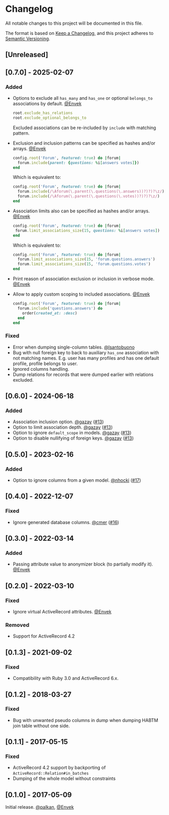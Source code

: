 # Changelog

All notable changes to this project will be documented in this file.

The format is based on [Keep a Changelog](https://keepachangelog.com/en/1.1.0/),
and this project adheres to [Semantic Versioning](https://semver.org/spec/v2.0.0.html).

## [Unreleased]

## [0.7.0] - 2025-02-07

### Added

 - Options to exclude all `has_many` and `has_one` or optional `belongs_to` associations by default. [@Envek]

   ```ruby
   root.exclude_has_relations
   root.exclude_optional_belongs_to
   ```

   Excluded associations can be re-included by `include` with matching pattern.

 - Exclusion and inclusion patterns can be specified as hashes and/or arrays. [@Envek]

   ```ruby
   config.root('Forum', featured: true) do |forum|
     forum.include(parent: {questions: %i[answers votes]})
   end
   ```

   Which is equivalent to:

   ```ruby
   config.root('Forum', featured: true) do |forum|
     forum.include(/\Aforum(\.parent(\.questions(\.answers))?)?)?\z/)
     forum.include(/\Aforum(\.parent(\.questions(\.votes))?)?)?\z/)
   end
   ```

 - Association limits also can be specified as hashes and/or arrays. [@Envek]

    ```ruby
   config.root('Forum', featured: true) do |forum|
     forum.limit_associations_size(15, questions: %i[answers votes])
   end
   ```

   Which is equivalent to:

   ```ruby
   config.root('Forum', featured: true) do |forum|
     forum.limit_associations_size(15, 'forum.questions.answers')
     forum.limit_associations_size(15, 'forum.questions.votes')
   end
   ```


 - Print reason of association exclusion or inclusion in verbose mode. [@Envek]

 - Allow to apply custom scoping to included associations. [@Envek]

   ```ruby
   config.root('Forum', featured: true) do |forum|
     forum.include('questions.answers') do
       order(created_at: :desc)
     end
   end
   ```

### Fixed

 - Error when dumping single-column tables. [@lsantobuono]
 - Bug with null foreign key to back to auxiliary `has_one` association with not matching names. E.g. user has many profiles and has one default profile, profile belongs to user.
 - Ignored columns handling.
 - Dump relations for records that were dumped earlier with relations excluded.

## [0.6.0] - 2024-06-18

### Added

 - Association inclusion option. [@gazay] ([#13](https://github.com/evilmartians/evil-seed/pull/13))
 - Option to limit association depth. [@gazay] ([#13](https://github.com/evilmartians/evil-seed/pull/13))
 - Option to ignore `default_scope` in models. [@gazay] ([#13](https://github.com/evilmartians/evil-seed/pull/13))
 - Option to disable nullifying of foreign keys. [@gazay] ([#13](https://github.com/evilmartians/evil-seed/pull/13))

## [0.5.0] - 2023-02-16

### Added

 - Option to ignore columns from a given model. [@nhocki] ([#17](https://github.com/evilmartians/evil-seed/pull/17))

## [0.4.0] - 2022-12-07

### Fixed

 - Ignore generated database columns. [@cmer] ([#16](https://github.com/evilmartians/evil-seed/pull/16))

## [0.3.0] - 2022-03-14

### Added

 - Passing attribute value to anonymizer block (to partially modify it). [@Envek]

## [0.2.0] - 2022-03-10

### Fixed

 - Ignore virtual ActiveRecord attributes. [@Envek]

### Removed

 - Support for ActiveRecord 4.2

## [0.1.3] - 2021-09-02

### Fixed

 - Compatibility with Ruby 3.0 and ActiveRecord 6.x.

## [0.1.2] - 2018-03-27

### Fixed

 - Bug with unwanted pseudo columns in dump when dumping HABTM join table without one side.

## [0.1.1] - 2017-05-15

### Fixed

 - ActiveRecord 4.2 support by backporting of `ActiveRecord::Relation#in_batches`
 - Dumping of the whole model without constraints

## [0.1.0] - 2017-05-09

Initial release. [@palkan], [@Envek]

[@Envek]: https://github.com/Envek "Andrey Novikov"
[@palkan]: https://github.com/palkan "Vladimir Dementyev"
[@cmer]: https://github.com/cmer "Carl Mercier"
[@nhocki]: https://github.com/nhocki "Nicolás Hock-Isaza"
[@gazay]: https://github.com/gazay "Alex Gaziev"
[@lsantobuono]: https://github.com/lsantobuono ""

